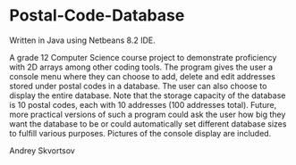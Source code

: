 # Postal-Code-Database

Written in Java using Netbeans 8.2 IDE.

A grade 12 Computer Science course project to demonstrate proficiency with 2D arrays among other coding tools.
The program gives the user a console menu where they can choose to add, delete and edit addresses stored under postal codes in a database. The user can also choose to display the entire database. Note that the storage capacity of the database is 10 postal codes, each with 10 addresses (100 addresses total). Future, more practical versions of such a program could ask the user how big they want the database to be or could automatically set different database sizes to fulfill various purposes. Pictures of the console display are included.

Andrey Skvortsov
